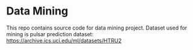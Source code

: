 # Data Mining

This repo contains source code for data mining project.
Dataset used for mining is pulsar prediction dataset:  https://archive.ics.uci.edu/ml/datasets/HTRU2
